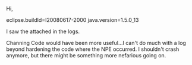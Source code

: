 Hi,

eclipse.buildId=I20080617-2000
java.version=1.5.0_13

I saw the attached in the logs.

Channing
Code would have been more useful...I can't do much with a log beyond hardening the code where the NPE occurred. I shouldn't crash anymore, but there might be something more nefarious going on.
